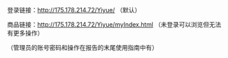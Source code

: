 登录链接：http://175.178.214.72/Yiyue/ （默认）

商品链接：http://175.178.214.72/Yiyue/myIndex.html （未登录可以浏览但无法有更多操作）

（管理员的账号密码和操作在报告的末尾使用指南中有）
